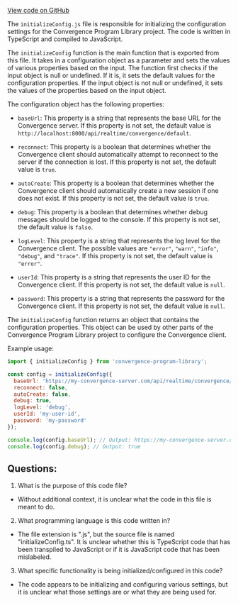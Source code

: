 [View code on GitHub](https://github.com/convergence-rfq/convergence-program-library/risk-engine/js/generated/instructions/initializeConfig.js.map)

The `initializeConfig.js` file is responsible for initializing the configuration settings for the Convergence Program Library project. The code is written in TypeScript and compiled to JavaScript. 

The `initializeConfig` function is the main function that is exported from this file. It takes in a configuration object as a parameter and sets the values of various properties based on the input. The function first checks if the input object is null or undefined. If it is, it sets the default values for the configuration properties. If the input object is not null or undefined, it sets the values of the properties based on the input object. 

The configuration object has the following properties: 

- `baseUrl`: This property is a string that represents the base URL for the Convergence server. If this property is not set, the default value is `http://localhost:8000/api/realtime/convergence/default`. 

- `reconnect`: This property is a boolean that determines whether the Convergence client should automatically attempt to reconnect to the server if the connection is lost. If this property is not set, the default value is `true`. 

- `autoCreate`: This property is a boolean that determines whether the Convergence client should automatically create a new session if one does not exist. If this property is not set, the default value is `true`. 

- `debug`: This property is a boolean that determines whether debug messages should be logged to the console. If this property is not set, the default value is `false`. 

- `logLevel`: This property is a string that represents the log level for the Convergence client. The possible values are `"error"`, `"warn"`, `"info"`, `"debug"`, and `"trace"`. If this property is not set, the default value is `"error"`. 

- `userId`: This property is a string that represents the user ID for the Convergence client. If this property is not set, the default value is `null`. 

- `password`: This property is a string that represents the password for the Convergence client. If this property is not set, the default value is `null`. 

The `initializeConfig` function returns an object that contains the configuration properties. This object can be used by other parts of the Convergence Program Library project to configure the Convergence client. 

Example usage: 

```javascript
import { initializeConfig } from 'convergence-program-library';

const config = initializeConfig({
  baseUrl: 'https://my-convergence-server.com/api/realtime/convergence/default',
  reconnect: false,
  autoCreate: false,
  debug: true,
  logLevel: 'debug',
  userId: 'my-user-id',
  password: 'my-password'
});

console.log(config.baseUrl); // Output: https://my-convergence-server.com/api/realtime/convergence/default
console.log(config.debug); // Output: true
```
## Questions: 
 1. What is the purpose of this code file?
- Without additional context, it is unclear what the code in this file is meant to do.

2. What programming language is this code written in?
- The file extension is ".js", but the source file is named "initializeConfig.ts". It is unclear whether this is TypeScript code that has been transpiled to JavaScript or if it is JavaScript code that has been mislabeled.

3. What specific functionality is being initialized/configured in this code?
- The code appears to be initializing and configuring various settings, but it is unclear what those settings are or what they are being used for.